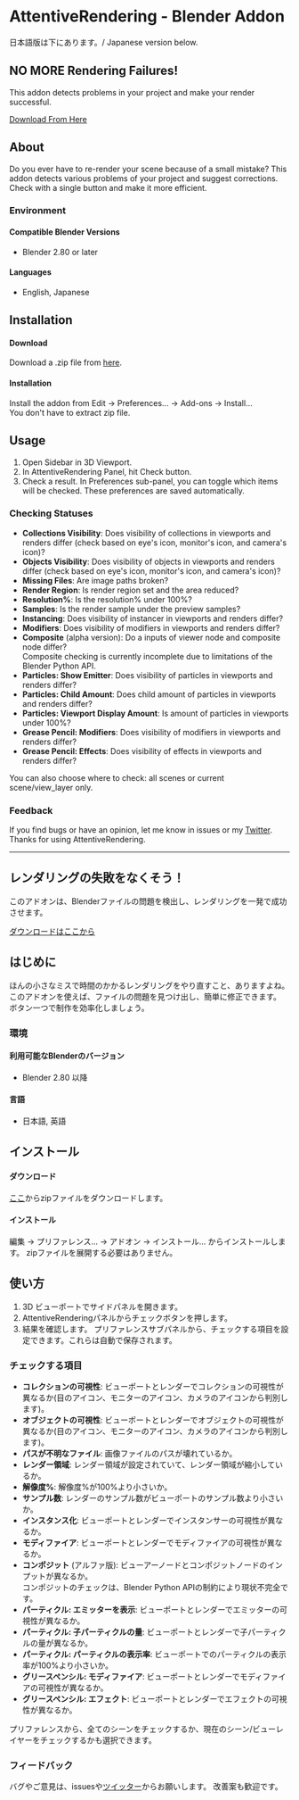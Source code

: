 # AttentiveRendering - Blender Addon
日本語版は下にあります。/ Japanese version below.
## NO MORE Rendering Failures!
This addon detects problems in your project and make your render successful.

[Download From Here](https://example.com)

## About
Do you ever have to re-render your scene because of a small mistake?
This addon detects various problems of your project and suggest corrections.
Check with a single button and make it more efficient.

### Environment
#### Compatible Blender Versions
* Blender 2.80 or later

#### Languages
* English, Japanese

## Installation
#### Download
Download a .zip file from [here](https://example.com).
#### Installation
Install the addon from Edit -> Preferences... -> Add-ons -> Install...  
You don't have to extract zip file.

## Usage
1. Open Sidebar in 3D Viewport.
2. In AttentiveRendering Panel, hit Check button.
3. Check a result.
In Preferences sub-panel, you can toggle which items will be checked. These preferences are saved automatically.

### Checking Statuses  
* **Collections Visibility**: Does visibility of collections in viewports and renders differ (check based on eye's icon, monitor's icon, and camera's icon)?
* **Objects Visibility**: Does visibility of objects in viewports and renders differ (check based on eye's icon, monitor's icon, and camera's icon)?
* **Missing Files**: Are image paths broken?
* **Render Region**: Is render region set and the area reduced?
* **Resolution%**: Is the resolution% under 100%?
* **Samples**: Is the render sample under the preview samples?
* **Instancing**: Does visibility of instancer in viewports and renders differ?
* **Modifiers**: Does visibility of modifiers in viewports and renders differ?
* **Composite** (alpha version): Do a inputs of viewer node and composite node differ?  
Composite checking is currently incomplete due to limitations of the Blender Python API.
* **Particles: Show Emitter**: Does visibility of particles in viewports and renders differ?
* **Particles: Child Amount**: Does child amount of particles in viewports and renders differ?
* **Particles: Viewport Display Amount**: Is amount of particles in viewports under 100%?
* **Grease Pencil: Modifiers**: Does visibility of modifiers in viewports and renders differ?
* **Grease Pencil: Effects**: Does visibility of effects in viewports and renders differ?  

You can also choose where to check: all scenes or current scene/view_layer only.

### Feedback
If you find bugs or have an opinion, let me know in issues or my [Twitter](https://twitter.com/mineBeReal).
Thanks for using AttentiveRendering.

---
## レンダリングの失敗をなくそう！
このアドオンは、Blenderファイルの問題を検出し、レンダリングを一発で成功させます。

[ダウンロードはここから](https://example.com)

## はじめに
ほんの小さなミスで時間のかかるレンダリングをやり直すこと、ありますよね。  
このアドオンを使えば、ファイルの問題を見つけ出し、簡単に修正できます。  
ボタン一つで制作を効率化しましょう。

### 環境
#### 利用可能なBlenderのバージョン
* Blender 2.80 以降

#### 言語
* 日本語, 英語

## インストール
#### ダウンロード
[ここ](https://example.com)からzipファイルをダウンロードします。
#### インストール
編集 -> プリファレンス... -> アドオン -> インストール... からインストールします。
zipファイルを展開する必要はありません。

## 使い方
1. 3D ビューポートでサイドパネルを開きます。
2. AttentiveRenderingパネルからチェックボタンを押します。
3. 結果を確認します。
プリファレンスサブパネルから、チェックする項目を設定できます。これらは自動で保存されます。

### チェックする項目 
* **コレクションの可視性**: ビューポートとレンダーでコレクションの可視性が異なるか(目のアイコン、モニターのアイコン、カメラのアイコンから判別します)。
* **オブジェクトの可視性**: ビューポートとレンダーでオブジェクトの可視性が異なるか(目のアイコン、モニターのアイコン、カメラのアイコンから判別します)。
* **パスが不明なファイル**: 画像ファイルのパスが壊れているか。
* **レンダー領域**: レンダー領域が設定されていて、レンダー領域が縮小しているか。
* **解像度%**: 解像度%が100%より小さいか。
* **サンプル数**: レンダーのサンプル数がビューポートのサンプル数より小さいか。
* **インスタンス化**: ビューポートとレンダーでインスタンサーの可視性が異なるか。
* **モディファイア**: ビューポートとレンダーでモディファイアの可視性が異なるか。
* **コンポジット** (アルファ版): ビューアーノードとコンポジットノードのインプットが異なるか。  
コンポジットのチェックは、Blender Python APIの制約により現状不完全です。
* **パーティクル: エミッターを表示**: ビューポートとレンダーでエミッターの可視性が異なるか。
* **パーティクル: 子パーティクルの量**: ビューポートとレンダーで子パーティクルの量が異なるか。
* **パーティクル: パーティクルの表示率**: ビューポートでのパーティクルの表示率が100%より小さいか。
* **グリースペンシル: モディファイア**: ビューポートとレンダーでモディファイアの可視性が異なるか。
* **グリースペンシル: エフェクト**: ビューポートとレンダーでエフェクトの可視性が異なるか。

プリファレンスから、全てのシーンをチェックするか、現在のシーン/ビューレイヤーをチェックするかも選択できます。

### フィードバック
バグやご意見は、issuesや[ツイッター](https://twitter.com/mineBeReal)からお願いします。
改善案も歓迎です。
